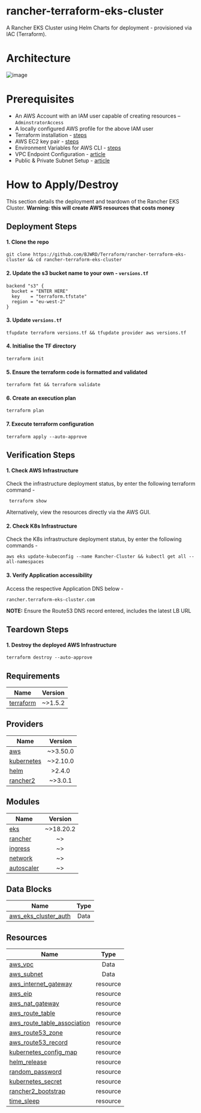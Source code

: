 # rancher-terraform-eks-cluster
A Rancher EKS Cluster using Helm Charts for deployment - provisioned via IAC (Terraform).

# Architecture
![image](https://github.com/BJWRD/Terraform/assets/83971386/c934d634-4ce9-4bfc-83cd-cfc899cccb53)


# Prerequisites
* An AWS Account with an IAM user capable of creating resources – `AdminstratorAccess`
* A locally configured AWS profile for the above IAM user
* Terraform installation - [steps](https://learn.hashicorp.com/tutorials/terraform/install-cli)
* AWS EC2 key pair - [steps](https://docs.aws.amazon.com/AWSEC2/latest/UserGuide/ec2-key-pairs.html)
* Environment Variables for AWS CLI - [steps](https://docs.aws.amazon.com/cli/latest/userguide/cli-configure-envvars.html)
* VPC Endpoint Configuration - [article](https://docs.aws.amazon.com/whitepapers/latest/aws-privatelink/what-are-vpc-endpoints.html)
* Public & Private Subnet Setup - [article](https://docs.aws.amazon.com/vpc/latest/userguide/VPC_Scenario2.html)

# How to Apply/Destroy
This section details the deployment and teardown of the Rancher EKS Cluster. **Warning: this will create AWS resources that costs money**

## Deployment Steps

#### 1.	Clone the repo
    git clone https://github.com/BJWRD/Terraform/rancher-terraform-eks-cluster && cd rancher-terraform-eks-cluster
    
#### 2. Update the s3 bucket name to your own - `versions.tf`

    backend "s3" {
      bucket = "ENTER HERE"
      key    = "terraform.tfstate"
      region = "eu-west-2"
    }
    

#### 3. Update `versions.tf`
    tfupdate terraform versions.tf && tfupdate provider aws versions.tf
    
#### 4.	Initialise the TF directory
    terraform init

#### 5. Ensure the terraform code is formatted and validated 
    terraform fmt && terraform validate

#### 6. Create an execution plan
    terraform plan

#### 7. Execute terraform configuration 
    terraform apply --auto-approve
    
## Verification Steps 

#### 1. Check AWS Infrastructure
Check the infrastructure deployment status, by enter the following terraform command -

     terraform show

Alternatively, view the resources directly via the AWS GUI.

#### 2. Check K8s Infrastructure
Check the K8s infrastructure deployment status, by enter the following commands -

    aws eks update-kubeconfig --name Rancher-Cluster && kubectl get all --all-namespaces

#### 3. Verify Application accessibility 
Access the respective Application DNS below -

`rancher.terraform-eks-cluster.com`

**NOTE:** Ensure the Route53 DNS record entered, includes the latest LB URL

## Teardown Steps

####  1. Destroy the deployed AWS Infrastructure 
`terraform destroy --auto-approve`

## Requirements
| Name          | Version       |
| ------------- |:-------------:|
| [terraform](https://registry.terraform.io)     | ~>1.5.2      |

## Providers
| Name          | Version       |
| ------------- |:-------------:|
| [aws](https://registry.terraform.io/providers/hashicorp/aws)           | ~>3.50.0      |
| [kubernetes](https://registry.terraform.io/providers/hashicorp/aws)           | ~>2.10.0      |
| [helm](https://registry.terraform.io/providers/hashicorp/aws)           | >2.4.0      |
| [rancher2](https://registry.terraform.io/providers/hashicorp/aws)           | ~>3.0.1      |

## Modules
| Name          | Version       |
| ------------- |:-------------:|
| [eks](https://registry.terraform.io/providers/hashicorp/aws)           | ~>18.20.2     |
| [rancher](https://registry.terraform.io/providers/hashicorp/aws)           | ~>      |
| [ingress](https://registry.terraform.io/providers/hashicorp/aws)           | ~>    |
| [network](https://registry.terraform.io/providers/hashicorp/aws)           | ~>    |
| [autoscaler](https://registry.terraform.io/providers/hashicorp/aws)           | ~>    |

## Data Blocks
| Name          | Type       |
| ------------- |:-------------:|
| [aws_eks_cluster_auth](https://registry.terraform.io/providers/hashicorp/aws/latest/docs/resources/aws_eks_cluster_auth) | Data |

## Resources
| Name          | Type       |
| ------------- |:-------------:|
| [aws_vpc](https://registry.terraform.io/providers/hashicorp/aws/latest/docs/resources/aws_vpc) | Data |
| [aws_subnet](https://registry.terraform.io/providers/hashicorp/aws/latest/docs/resources/aws_subnet) | Data |
| [aws_internet_gateway](https://registry.terraform.io/providers/hashicorp/aws/latest/docs/resources/aws_internet_gateway) | resource |
| [aws_eip](https://registry.terraform.io/providers/hashicorp/aws/latest/docs/resources/aws_eip) | resource |
| [aws_nat_gateway](https://registry.terraform.io/providers/hashicorp/aws/latest/docs/resources/aws_nat_gateway) | resource |
| [aws_route_table](https://registry.terraform.io/providers/hashicorp/aws/latest/docs/resources/aws_route_table) | resource |
| [aws_route_table_association](https://registry.terraform.io/providers/hashicorp/aws/latest/docs/resources/aws_route_table_association) | resource |
| [aws_route53_zone](https://registry.terraform.io/providers/hashicorp/aws/latest/docs/resources/aws_route53_zone) | resource |
| [aws_route53_record](https://registry.terraform.io/providers/hashicorp/aws/latest/docs/resources/aws_route53_record) | resource |
| [kubernetes_config_map](https://registry.terraform.io/providers/hashicorp/aws/latest/docs/resources/aws_lb) | resource |
| [helm_release](https://registry.terraform.io/providers/hashicorp/aws/latest/docs/resources/aws_lb_listener) | resource |
| [random_password](https://registry.terraform.io/providers/hashicorp/aws/latest/docs/resources/random_password) | resource |
| [kubernetes_secret](https://registry.terraform.io/providers/hashicorp/aws/latest/docs/resources/kubernetes_secret) | resource |
| [rancher2_bootstrap](https://registry.terraform.io/providers/hashicorp/aws/latest/docs/resources/rancher2_bootstrap) | resource |
| [time_sleep](https://registry.terraform.io/providers/hashicorp/aws/latest/docs/resources/time_sleep) | resource |



